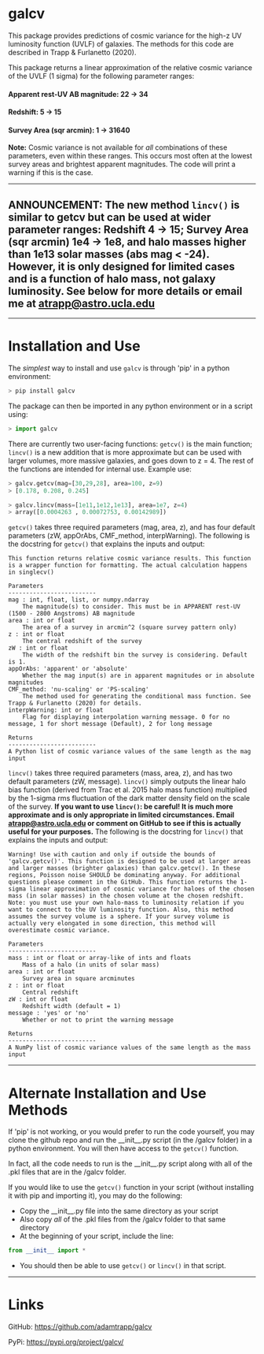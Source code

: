 # galcv

This package provides predictions of cosmic variance for the high-z UV luminosity function (UVLF) of galaxies. The methods for this code are described in Trapp & Furlanetto (2020).

This package returns a linear approximation of the relative cosmic variance of the UVLF (1 sigma) for the following parameter ranges:

#### Apparent rest-UV AB magnitude: 22 -> 34

#### Redshift: 5 -> 15

#### Survey Area \(sqr arcmin\): 1 -> 31640

**Note:** Cosmic variance is not available for *all* combinations of these parameters, even within these ranges. This occurs most often at the lowest survey areas and brightest apparent magnitudes. The code will print a warning if this is the case.

---
**ANNOUNCEMENT:** The new method `lincv()` is similar to getcv but can be used at wider parameter ranges: Redshift 4 -> 15; Survey Area \(sqr arcmin\) 1e4 -> 1e8, and halo masses higher than 1e13 solar masses (abs mag < -24). However, it is only designed for limited cases and is a function of halo mass, not galaxy luminosity. See below for more details or email me at atrapp@astro.ucla.edu
---

---
# Installation and Use

The *simplest* way to install and use `galcv` is through 'pip' in a python environment:
```python
> pip install galcv
```

The package can then be imported in any python environment or in a script using:
```python
> import galcv
```

There are currently two user-facing functions: `getcv()` is the main function; `lincv()` is a new addition that is more approximate but can be used with larger volumes, more massive galaxies, and goes down to z = 4. The rest of the functions are intended for internal use. Example use:
```python
> galcv.getcv(mag=[30,29,28], area=100, z=9)
> [0.178, 0.208, 0.245]

> galcv.lincv(mass=[1e11,1e12,1e13], area=1e7, z=4)
> array([0.0004263 , 0.00072753, 0.00142989])
```

`getcv()` takes three required parameters (mag, area, z), and has four default parameters (zW, appOrAbs, CMF_method, interpWarning). The following is the docstring for `getcv()` that explains the inputs and output:

```
This function returns relative cosmic variance results. This function is a wrapper function for formatting. The actual calculation happens in singlecv()

Parameters
-------------------------
mag : int, float, list, or numpy.ndarray
    The magnitude(s) to consider. This must be in APPARENT rest-UV (1500 - 2800 Angstroms) AB magnitude
area : int or float
    The area of a survey in arcmin^2 (square survey pattern only)
z : int or float
    The central redshift of the survey
zW : int or float
    The width of the redshift bin the survey is considering. Default is 1.
appOrAbs: 'apparent' or 'absolute'
    Whether the mag input(s) are in apparent magnitudes or in absolute magnitudes
CMF_method: 'nu-scaling' or 'PS-scaling'
    The method used for generating the conditional mass function. See Trapp & Furlanetto (2020) for details.
interpWarning: int or float
    Flag for displaying interpolation warning message. 0 for no message, 1 for short message (Default), 2 for long message

Returns
-------------------------
A Python list of cosmic variance values of the same length as the mag input
```

`lincv()` takes three required parameters (mass, area, z), and has two default parameters (zW, message). `lincv()` simply outputs the linear halo bias function (derived from Trac et al. 2015 halo mass function) multiplied by the 1-sigma rms fluctuation of the dark matter density field on the scale of the survey. **If you want to use `lincv()`: be careful! It is much more approximate and is only appropriate in limited circumstances. Email atrapp@astro.ucla.edu or comment on GitHub to see if this is actually useful for your purposes.** The following is the docstring for `lincv()` that explains the inputs and output:

```
Warning! Use with caution and only if outside the bounds of 'galcv.getcv()'. This function is designed to be used at larger areas and larger masses (brighter galaxies) than galcv.getcv(). In these regions, Poisson noise SHOULD be dominating anyway. For additional questions please comment in the GitHub. This function returns the 1-sigma linear approximation of cosmic variance for haloes of the chosen mass (in solar masses) in the chosen volume at the chosen redshift. Note: you must use your own halo-mass to luminosity relation if you want to connect to the UV luminosity function. Also, this method assumes the survey volume is a sphere. If your survey volume is actually very elongated in some direction, this method will overestimate cosmic variance.

Parameters
-------------------------
mass : int or float or array-like of ints and floats
    Mass of a halo (in units of solar mass)
area : int or float
    Survey area in square arcminutes
z : int or float
    Central redshift
zW : int or float
    Redshift width (default = 1)
message : 'yes' or 'no'
    Whether or not to print the warning message

Returns
-------------------------
A NumPy list of cosmic variance values of the same length as the mass input
```
    
---
# Alternate Installation and Use Methods

If 'pip' is not working, or you would prefer to run the code yourself, you may clone the github repo and run the \_\_init\_\_.py script (in the /galcv folder) in a python environment. You will then have access to the `getcv()` function.

In fact, all the code needs to run is the \_\_init\_\_.py script along with all of the .pkl files that are in the /galcv folder.

If you would like to use the `getcv()` function in your script (without installing it with pip and importing it), you may do the following:
- Copy the \_\_init\_\_.py file into the same directory as your script
- Also copy *all* of the .pkl files from the /galcv folder to that same directory
- At the beginning of your script, include the line:
```python
from __init__ import *
```
- You should then be able to use `getcv()` or `lincv()` in that script.

---
# Links

GitHub: https://github.com/adamtrapp/galcv

PyPi: https://pypi.org/project/galcv/
